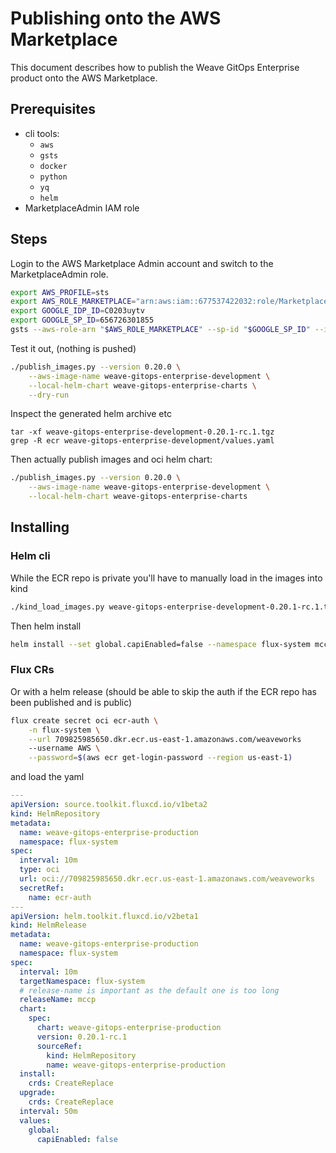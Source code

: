 # Publishing onto the AWS Marketplace

This document describes how to publish the Weave GitOps Enterprise product onto the AWS Marketplace.

## Prerequisites

- cli tools:
  - `aws`
  - `gsts`
  - `docker`
  - `python`
  - `yq`
  - `helm`
- MarketplaceAdmin IAM role

## Steps

Login to the AWS Marketplace Admin account and switch to the MarketplaceAdmin role.

```bash
export AWS_PROFILE=sts
export AWS_ROLE_MARKETPLACE="arn:aws:iam::677537422032:role/MarketplaceAdmin"
export GOOGLE_IDP_ID=C0203uytv
export GOOGLE_SP_ID=656726301855
gsts --aws-role-arn "$AWS_ROLE_MARKETPLACE" --sp-id "$GOOGLE_SP_ID" --idp-id "$GOOGLE_IDP_ID" --username simon@weave.works
```

Test it out, (nothing is pushed)

```bash
./publish_images.py --version 0.20.0 \
    --aws-image-name weave-gitops-enterprise-development \
    --local-helm-chart weave-gitops-enterprise-charts \
    --dry-run
```

Inspect the generated helm archive etc

```
tar -xf weave-gitops-enterprise-development-0.20.1-rc.1.tgz
grep -R ecr weave-gitops-enterprise-development/values.yaml
```

Then actually publish images and oci helm chart:

```bash
./publish_images.py --version 0.20.0 \
    --aws-image-name weave-gitops-enterprise-development \
    --local-helm-chart weave-gitops-enterprise-charts
```

## Installing

### Helm cli

While the ECR repo is private you'll have to manually load in the images into kind

```bash
./kind_load_images.py weave-gitops-enterprise-development-0.20.1-rc.1.tgz
```

Then helm install

```bash
helm install --set global.capiEnabled=false --namespace flux-system mccp ./weave-gitops-enterprise-development-0.20.1-rc.1.tgz
```

### Flux CRs

Or with a helm release (should be able to skip the auth if the ECR repo has been published and is public)

```bash
flux create secret oci ecr-auth \
    -n flux-system \
    --url 709825985650.dkr.ecr.us-east-1.amazonaws.com/weaveworks
    --username AWS \
    --password=$(aws ecr get-login-password --region us-east-1)
```

and load the yaml

```yaml
---
apiVersion: source.toolkit.fluxcd.io/v1beta2
kind: HelmRepository
metadata:
  name: weave-gitops-enterprise-production
  namespace: flux-system
spec:
  interval: 10m
  type: oci
  url: oci://709825985650.dkr.ecr.us-east-1.amazonaws.com/weaveworks
  secretRef:
    name: ecr-auth
---
apiVersion: helm.toolkit.fluxcd.io/v2beta1
kind: HelmRelease
metadata:
  name: weave-gitops-enterprise-production
  namespace: flux-system
spec:
  interval: 10m
  targetNamespace: flux-system
  # release-name is important as the default one is too long
  releaseName: mccp
  chart:
    spec:
      chart: weave-gitops-enterprise-production
      version: 0.20.1-rc.1
      sourceRef:
        kind: HelmRepository
        name: weave-gitops-enterprise-production
  install:
    crds: CreateReplace
  upgrade:
    crds: CreateReplace
  interval: 50m
  values:
    global:
      capiEnabled: false
```
